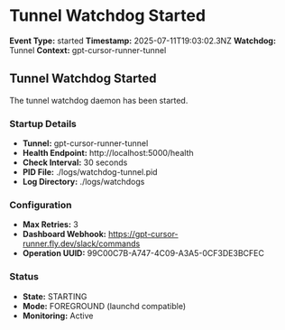 # Tunnel Watchdog Started

**Event Type:** started
**Timestamp:** 2025-07-11T19:03:02.3NZ
**Watchdog:** Tunnel
**Context:** gpt-cursor-runner-tunnel


## Tunnel Watchdog Started

The tunnel watchdog daemon has been started.

### Startup Details
- **Tunnel:** gpt-cursor-runner-tunnel
- **Health Endpoint:** http://localhost:5000/health
- **Check Interval:** 30 seconds
- **PID File:** ./logs/watchdog-tunnel.pid
- **Log Directory:** ./logs/watchdogs

### Configuration
- **Max Retries:** 3
- **Dashboard Webhook:** https://gpt-cursor-runner.fly.dev/slack/commands
- **Operation UUID:** 99C00C7B-A747-4C09-A3A5-0CF3DE3BCFEC

### Status
- **State:** STARTING
- **Mode:** FOREGROUND (launchd compatible)
- **Monitoring:** Active


